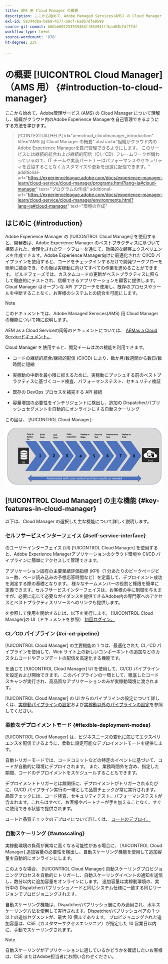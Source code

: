 ```yaml
---
title: AMS 用 Cloud Manager の概要
description: ここから始めて、Adobe Managed Services(AMS) の Cloud Manager について理解し、組織がクラウド内のAdobe Experience Managerを自己管理できるようにする方法を学びます。
exl-id: 58344d8a-b869-4177-a9cf-6a8b7dfe9588
source-git-commit: b0dbb602253939464ff034941ffbad84b7df77df
workflow-type: tm+mt
source-wordcount: '878'
ht-degree: 23%

---
```



# の概要 [!UICONTROL Cloud Manager] （AMS 用） {#introduction-to-cloud-manager}

ここから始めて、Adobe管理サービス (AMS) の Cloud Manager について理解し、組織がクラウド内のAdobe Experience Managerを自己管理できるようにする方法を学びます。

>[!CONTEXTUALHELP]
>id="aemcloud_cloudmanager_introduction"
>title="AMS 用 Cloud Manager の概要"
>abstract="組織がクラウド内のAdobe Experience Managerを自己管理できるようにします。 このサービスには継続的統合および継続的配信（CI／CD）フレームワークが備わっているので、IT チームや実装パートナーはパフォーマンスやセキュリティを妥協することなくカスタマイズや更新を迅速に配信できます。"
>additional-url="https://experienceleague.adobe.com/docs/experience-manager-learn/cloud-service/cloud-manager/programs.html?lang=ja#cloud-manager" text="プログラムの作成"
>additional-url="https://experienceleague.adobe.com/docs/experience-manager-learn/cloud-service/cloud-manager/environments.html?lang=ja#cloud-manager" text="環境の作成"

## はじめに {#introduction}

Adobe Experience Manager の [!UICONTROL Cloud Manager] を使用すると、開発者は、Adobe Experience Manager のベストプラクティスに基づいて構築された、合理化されたワークフローを通じて、効果的な顧客エクスペリエンスを作成できます。Adobe Experience Manager向けに最適化された CI/CD パイプラインを使用すると、コードをチェックインするだけで開発ワークフローを簡単に結合でき、その後は実稼動に向けてすべての作業を進めることができます。 ビルドフェーズでは、カスタムコードの更新がベストプラクティスに照らして徹底的にテストされ、信頼できるアプリケーションを顧客に提供します。 Cloud Manager はオープンな API アプローチを使用し、既存のプロセスやツールを中断することなく、お客様のシステムとの統合を可能にします。

>[!NOTE]
>
>このドキュメントでは、Adobe Managed Services(AMS) 用 Cloud Manager の機能について特に説明します。
>
>AEM as a Cloud Serviceの同等のドキュメントについては、 [AEMas a Cloud Serviceドキュメント。](https://experienceleague.adobe.com/docs/experience-manager-cloud-service/implementing/home.html?lang=ja)

Cloud Manager を使用すると、開発チームは次の機能を利用できます。

* コードの継続的統合/継続的配信 (CI/CD) により、数か月/数週間から数日/数時間に短縮

* 実稼動の中断を最小限に抑えるために、実稼動にプッシュする前のベストプラクティスに基づくコード検査、パフォーマンステスト、セキュリティ検証

* 既存の DevOps プロセスを補完する API 接続

* 容量増加の必要性をインテリジェントに検出し、追加の Dispatcher/パブリッシュセグメントを自動的にオンラインにする自動スケーリング

この図は、 [!UICONTROL Cloud Manager]:

![CI/CD フロー](/help/assets/screen_shot_2018-05-12at73843pm.png)

## [!UICONTROL Cloud Manager] の主な機能 {#key-features-in-cloud-manager}

以下は、Cloud Manager の選択した主な機能について詳しく説明します。

### セルフサービスインターフェイス {#self-service-interface}

のユーザーインターフェイス (UI) [!UICONTROL Cloud Manager] を使用すると、Adobe Experience Managerアプリケーションのクラウド環境や CI/CD パイプラインに簡単にアクセスして管理できます。

アプリケーション固有の主要業績評価指標 (KPI)（1 分あたりのピークページビュー数、ページ読み込みの予想応答時間など）を定義して、デプロイメント成功を測定する際の基礎となります。 様々なチームメンバーの役割と権限を簡単に定義できます。セルフサービスインターフェイスは、お客様の手に制御を与えますが、必要に応じて必要なガイダンスを提供できるAdobe内の専門家へのアクセスとベストプラクティスリソースへのリンクも提供します。

を参照して使用を開始するには、以下を実行します。 [!UICONTROL Cloud Manager]の UI（ドキュメントを参照） [初回ログイン。](/help/getting-started/first-time-login.md)

### CI／CD パイプライン {#ci-cd-pipeline}

[!UICONTROL Cloud Manager] の主要機能の 1 つは、最適化された CI／CD パイプラインを使用して、Web サイト上の新しいコンポーネントの追加などのカスタムコードやアップデートの配信を高速化する機能です。

を通じて [!UICONTROL Cloud Manager] UI を使用して、CI/CD パイプラインを設定および開始できます。 このパイプラインの一環として、徹底したコードスキャンが実行され、高品質なアプリケーションのみが実稼動環境に渡されます。

[!UICONTROL Cloud Manager] の UI からのパイプラインの設定について詳しくは、[実稼動パイプラインの設定](/help/using/production-pipelines.md)および[実稼動以外のパイプラインの設定](/help/using/non-production-pipelines.md)を参照してください。

### 柔軟なデプロイメントモード {#flexible-deployment-modes}

[!UICONTROL Cloud Manager] は、ビジネスニーズの変化に応じてエクスペリエンスを配信できるように、柔軟に設定可能なデプロイメントモードを提供します。

自動トリガーモードでは、コードコミットなどの特定のイベントに基づいて、コードが自動的に環境にデプロイされます。 また、業務時間外を含め、指定した期間、コードのデプロイメントをスケジュールすることもできます。

デプロイメントトリガーとは無関係に、デプロイメントがトリガーされるたびに、CI/CD パイプライン実行の一環として品質チェックが常に実行されます。 品質チェックには、コード検査、セキュリティテスト、パフォーマンステストが含まれます。これらはすべて、お客様やパートナーが手を加えることなく、すぐに使用できる状態で提供されます。

コードと品質チェックのデプロイについて詳しくは、 [コードのデプロイ。](/help/using/code-deployment.md)

### 自動スケーリング {#autoscaling}

実稼動環境の負荷が異常に高くなる可能性がある場合に、 [!UICONTROL Cloud Manager] 追加容量の必要性を検出し、自動スケーリング機能を使用して追加容量を自動的にオンラインにします。

このような場合、 [!UICONTROL Cloud Manager] 自動スケーリングプロビジョニングプロセスを自動的にトリガーし、自動スケーリングイベントの通知を送信し、数分以内に追加容量をオンラインにします。 追加容量は実稼動環境の、実行中の Dispatcher/パブリッシュノードと同じシステム仕様に一致する同じリージョンでプロビジョニングされます。

自動スケーリング機能は、Dispatcher/パブリッシュ層にのみ適用され、水平スケーリング方法を使用して実行されます。Dispatcher/パブリッシュペアの 1 つ以上の追加セグメントが、最大 10 個まであります。 プロビジョニングされた追加容量は、CSE（カスタマーサクセスエンジニア）が指定した 10 営業日以内に、手動でスケーリングされます。

>[!NOTE]
>
>自動スケーリングがアプリケーションに適しているかどうかを確認したいお客様は、CSE またはAdobe担当者にお問い合わせください。

